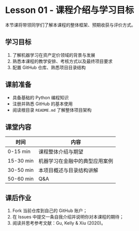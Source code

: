# Lesson 01 - 课程介绍与学习目标

本节课将带领同学们了解本课程的整体框架、预期收获与评价方式。

## 学习目标
1. 了解机器学习在资产定价领域的背景与发展
2. 熟悉本课程的教学安排、考核方式以及最终项目要求
3. 配置 GitHub 仓库、熟悉项目目录结构

## 课前准备
- 具备基础的 Python 编程知识
- 注册并熟悉 GitHub 的基本使用
- 阅读根目录 `README.md` 了解整体项目架构

## 课堂内容
| 时间 | 内容 |
|------|------|
| 0-15 min | 课程整体介绍与期望 |
| 15-30 min | 机器学习在金融中的典型应用案例 |
| 30-50 min | 本项目概述与目录结构讲解 |
| 50-60 min | Q&A |

## 课后作业
1. Fork 当前仓库到自己的 GitHub 账户；
2. 在 Issues 中提交一条自我介绍并说明你对本课程的期待；
3. 阅读并思考参考文献：Gu, Kelly & Xiu (2020)。 